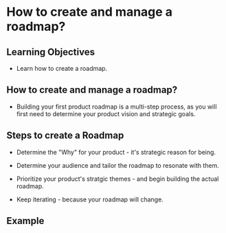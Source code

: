 # How to create and manage a roadmap?

## Learning Objectives

  - Learn how to create a roadmap.


## How to create and manage a roadmap?

  - Building your first product roadmap is a multi-step process, as you will first need to determine your product vision and strategic goals.


## Steps to create a Roadmap

  - Determine the "Why" for your product - it's strategic reason for being.

  - Determine your audience and tailor the roadmap to resonate with them.

  - Prioritize your product's stratgic themes - and begin building the actual roadmap.

  - Keep iterating - because your roadmap will change.


## Example

  <image>
